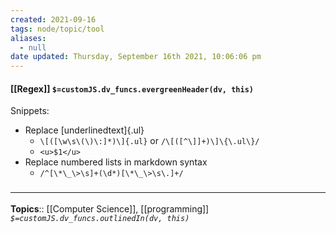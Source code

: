 ```yaml
---
created: 2021-09-16
tags: node/topic/tool
aliases:
  - null
date updated: Thursday, September 16th 2021, 10:06:06 pm
---
```


#### [[Regex]] `$=customJS.dv_funcs.evergreenHeader(dv, this)`

Snippets:

- Replace [underlinedtext]{.ul}
	- `\[([\w\s\(\)\:]*)\]{.ul}` or `/\[([^\]]+)\]\{\.ul\}/`
	- `<u>$1</u>`
- Replace numbered lists in markdown syntax
	- `/^[\*\_\>\s]+(\d*)[\*\_\>\s\.]+/`

### <hr class="footnote"/>

**Topics**:: [[Computer Science]], [[programming]]
*`$=customJS.dv_funcs.outlinedIn(dv, this)`*
